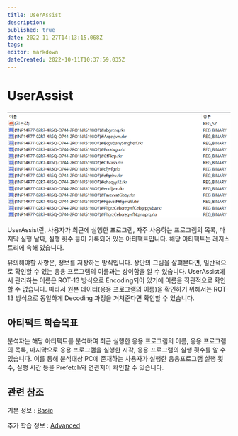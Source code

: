```yaml
---
title: UserAssist
description: 
published: true
date: 2022-11-27T14:13:15.068Z
tags: 
editor: markdown
dateCreated: 2022-10-11T10:37:59.035Z
---
```


# UserAssist

![userassist1.png](/userassist/userassist1.png)

UserAssist란, 사용자가 최근에 실행한 프로그램, 자주 사용하는 프로그램의 목록, 마지막 실행 날짜, 실행 횟수 등이 기록되어 있는 아티팩트입니다.  해당 아티팩트는 레지스트리에 속해 있습니다. 

유의해야할 사항은, 정보를 저장하는 방식입니다. 상단의 그림을 살펴본다면, 일반적으로 확인할 수 있는 응용 프로그램의 이름과는 상이함을 알 수 있습니다. UserAssist에서 관리하는 이름은 ROT-13 방식으로 Encoding되어 있기에 이름을 직관적으로 확인할 수 없습니다. 따라서 원본 데이터(응용 프로그램의 이름)을 확인하기 위해서는 ROT-13 방식으로 동일하게 Decoding 과정을 거쳐준다면 확인할 수 있습니다.

## 아티팩트 학습목표

분석자는 해당 아티팩트를 분석하여 최근 실행한 응용 프로그램의 이름, 응용 프로그램의 목록, 마지막으로 응용 프로그램을 실행한 시각, 응용 프로그램의 실행 횟수를 알 수 있습니다. 이를 통해 분석대상 PC에 존재하는 사용자가 실행한 응용프로그램 실행 횟수, 실행 시간 등을 Prefetch와 연관지어 확인할 수 있습니다.

## 관련 참조

기본 정보 : [Basic](/ko/Artifact/Registry/UserAssist/Basic)

추가 학습 정보 : [Advanced](/ko/Artifact/Registry/UserAssist/Advanced)